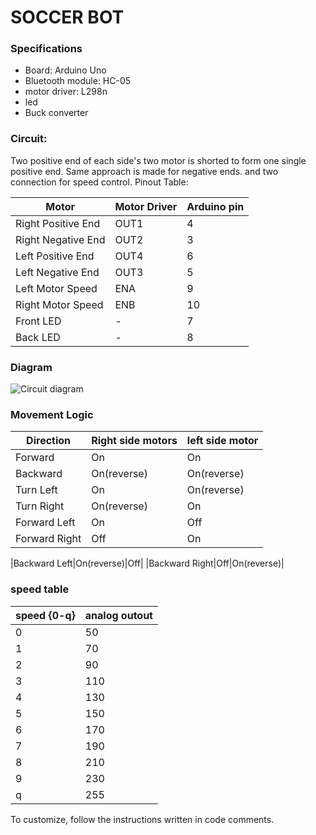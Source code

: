 # SOCCER BOT

### Specifications

- Board: Arduino Uno
- Bluetooth module: HC-05
- motor driver: L298n
- led
- Buck converter

### Circuit:

Two positive end of each side's two motor is shorted to form one single positive end. Same approach is made for negative ends. and two connection for speed control. Pinout Table:

| Motor | Motor Driver | Arduino pin |
| ---- | ---- | ---- |
| Right Positive End | OUT1 | 4 |
| Right Negative End | OUT2 | 3 |
| Left Positive End | OUT4 | 6 |
| Left Negative End | OUT3 | 5 |
| Left Motor Speed | ENA | 9 |
| Right Motor Speed | ENB | 10 |
| Front LED | - | 7 |
| Back LED | - | 8 |

### Diagram
![Circuit diagram](https://github.com/FidaZaman/RECURSION-SoccerBot/assets/88763525/c0edbad6-573e-40bc-a5a3-611c5eb5c94d)


### Movement Logic
|Direction|Right side motors|left side motor|
|---|---|---|
|Forward|On|On|
|Backward|On(reverse)|On(reverse)|
|Turn Left|On|On(reverse)|
|Turn Right|On(reverse)|On|
|Forward Left|On|Off|
|Forward Right|Off|On|


|Backward Left|On(reverse)|Off|
|Backward Right|Off|On(reverse)|

### speed table
| speed {0-q} | analog outout |
| ---- | ---- |
| 0 | 50 |
| 1 | 70 |
| 2 | 90 |
| 3 | 110 |
| 4 | 130 |
| 5 | 150 |
| 6 | 170 |
| 7 | 190 |
| 8 | 210 |
| 9 | 230 |
| q | 255 |

To customize, follow the instructions written in code comments.
